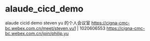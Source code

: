 # alaude_cicd_demo
alaude cicid demo
steven yu 的个人会议室
https://cigna-cmc-bc.webex.com.cn/meet/steven.yu1 | 1020606553
https://cigna-cmc-bc.webex.com.cn/join/philip.yu
